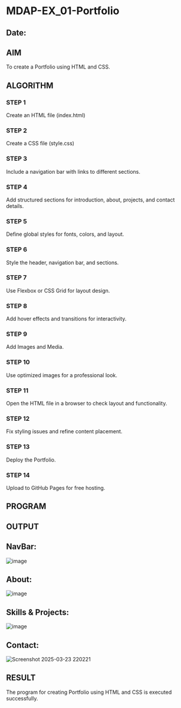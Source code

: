 # MDAP-EX_01-Portfolio
## Date:

## AIM
To create a Portfolio using HTML and CSS.

## ALGORITHM
### STEP 1
Create an HTML file (index.html)

### STEP 2
Create a CSS file (style.css)

### STEP 3
Include a navigation bar with links to different sections.

### STEP 4
Add structured sections for introduction, about, projects, and contact details.

### STEP 5
Define global styles for fonts, colors, and layout.

### STEP 6
Style the header, navigation bar, and sections.

### STEP 7
Use Flexbox or CSS Grid for layout design.

### STEP 8
Add hover effects and transitions for interactivity.

### STEP 9
Add Images and Media.

### STEP 10
Use optimized images for a professional look.

### STEP 11
Open the HTML file in a browser to check layout and functionality.

### STEP 12
Fix styling issues and refine content placement.

### STEP 13
Deploy the Portfolio.

### STEP 14
Upload to GitHub Pages for free hosting.

## PROGRAM


## OUTPUT

## NavBar:

![image](https://github.com/user-attachments/assets/35885ac0-8d18-4bb6-95c3-9b738e33c0f7)

## About:

![image](https://github.com/user-attachments/assets/b451e3b8-fca9-4f36-b9f8-26eec3e7e13f)

## Skills & Projects:

![image](https://github.com/user-attachments/assets/f7d7acb6-7168-4233-bdcd-0fd01a0bbab1)

## Contact:

![Screenshot 2025-03-23 220221](https://github.com/user-attachments/assets/706dc014-8a14-4259-8c4a-1d05533e829e)

## RESULT
The program for creating Portfolio using HTML and CSS is executed successfully.
